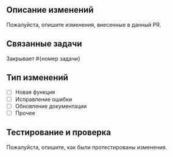 ## Описание изменений

Пожалуйста, опишите изменения, внесенные в данный PR.

## Связанные задачи

Закрывает #{номер задачи}

## Тип изменений

- [ ] Новая функция
- [ ] Исправление ошибки
- [ ] Обновление документации
- [ ] Прочее

## Тестирование и проверка

Пожалуйста, опишите, как были протестированы изменения.
